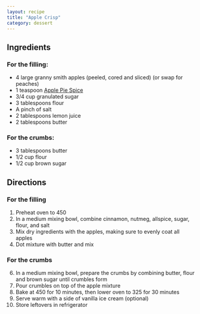 ```yaml
---
layout: recipe
title: "Apple Crisp"
category: dessert
---
```


## Ingredients

### For the filling:

- 4 large granny smith apples (peeled, cored and sliced) (or swap for peaches)
- 1 teaspoon [Apple Pie Spice](/recipes/apple-pie-spice)
- 3/4 cup granulated sugar
- 3 tablespoons flour
- A pinch of salt
- 2 tablespoons lemon juice
- 2 tablespoons butter

### For the crumbs:

- 3 tablespoons butter
- 1/2 cup flour
- 1/2 cup brown sugar

## Directions

### For the filling

1. Preheat oven to 450
2. In a medium mixing bowl, combine cinnamon, nutmeg, allspice, sugar, flour, and salt
3. Mix dry ingredients with the apples, making sure to evenly coat all apples
4. Dot mixture with butter and mix

### For the crumbs

6. In a medium mixing bowl, prepare the crumbs by combining butter, flour and brown sugar until crumbles form
7. Pour crumbles on top of the apple mixture
8. Bake at 450 for 10 minutes, then lower oven to 325 for 30 minutes
9. Serve warm with a side of vanilla ice cream (optional)
10. Store leftovers in refrigerator
